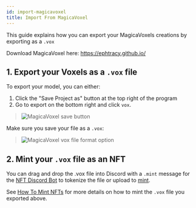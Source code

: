 ```yaml
---
id: import-magicavoxel
title: Import From MagicaVoxel
---
```


This guide explains how you can export your MagicaVoxels creations by exporting as a `.vox`

Download MagicaVoxel here: https://ephtracy.github.io/

## 1. Export your Voxels as a `.vox` file

To export your model, you can either:

1. Click the "Save Project as" button at the top right of the program
2. Go to export on the bottom right and click `vox`.

> ![MagicaVoxel save button](/img/magicavoxel-1.jpg)


Make sure you save your file as a `.vox`:

> ![MagicaVoxel vox file format option](/img/magicavoxel-2.jpg)

## 2. Mint your `.vox` file as an NFT

You can drag and drop the .vox file into Discord with a `.mint` message for the [NFT Discord Bot](https://upstreet.ai/discordbot) to tokenize the file or upload to [mint](https://upstreet.ai/mint).

See [How To Mint NFTs](./mint.md) for more details on how to mint the `.vox` file you exported above.
